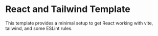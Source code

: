 # React and Tailwind Template

This template provides a minimal setup to get React working with vite, tailwind, and some ESLint rules.
